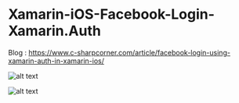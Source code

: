 # Xamarin-iOS-Facebook-Login-Xamarin.Auth

Blog : https://www.c-sharpcorner.com/article/facebook-login-using-xamarin-auth-in-xamarin-ios/

![alt text](https://www.c-sharpcorner.com/article/facebook-login-using-xamarin-auth-in-xamarin-ios/Images/image002.jpg)

![alt text](https://www.c-sharpcorner.com/article/facebook-login-using-xamarin-auth-in-xamarin-ios/Images/image001.jpg)
